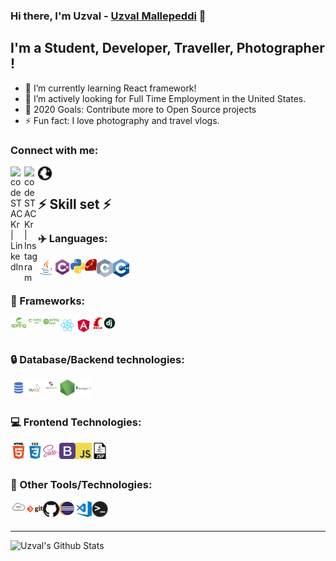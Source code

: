 ### Hi there, I'm Uzval - [Uzval Mallepeddi] 👋

## I'm a Student, Developer, Traveller, Photographer !
- 🔭 I’m currently learning React framework!
- 🎯 I’m actively looking for Full Time Employment in the United States. 
- 🥅 2020 Goals: Contribute more to Open Source projects
- ⚡ Fun fact: I love photography and travel vlogs.

### Connect with me:

[<img align="left" alt="codeSTACKr | LinkedIn" width="22px" src="https://cdn.jsdelivr.net/npm/simple-icons@v3/icons/linkedin.svg" target="_blank" />][linkedin]
[<img align="left" alt="codeSTACKr | Instagram" width="22px" src="https://cdn.jsdelivr.net/npm/simple-icons@v3/icons/instagram.svg" />][instagram]
[<img align="left" alt="codeSTACKr.com" width="22px" src="https://raw.githubusercontent.com/iconic/open-iconic/master/svg/globe.svg" />][website]

<br />

## ⚡ Skill set ⚡

### ✈️ Languages:

[<img align="left" alt="Java" width="26px" src="https://raw.githubusercontent.com/Uzval-Mallepeddi/MyFiles/master/java.png" />][java]
[<img align="left" alt="C#" width="26px" src="https://raw.githubusercontent.com/Uzval-Mallepeddi/MyFiles/master/csharp.png" />][c#]
[<img align="left" alt="Python" width="23px" src="https://raw.githubusercontent.com/Uzval-Mallepeddi/MyFiles/master/python.png" />][python]
[<img align="left" alt="Ruby" width="19px" src="https://raw.githubusercontent.com/github/explore/80688e429a7d4ef2fca1e82350fe8e3517d3494d/topics/ruby/ruby.png" />][ruby]
[<img align="left" alt="C" width="26px" src="https://raw.githubusercontent.com/Uzval-Mallepeddi/MyFiles/master/c.png" />][c]
[<img align="left" alt="C++" width="26px" src="https://raw.githubusercontent.com/Uzval-Mallepeddi/MyFiles/master/c++.png" />][c++]

<br />
<br />

### 🚀 Frameworks:

[<img align="left" alt="Spring" width="26px" src="https://raw.githubusercontent.com/Uzval-Mallepeddi/MyFiles/master/spring.png" />][spring]
[<img align="left" alt="Spring MVC" width="26px" src="https://raw.githubusercontent.com/Uzval-Mallepeddi/MyFiles/master/spring-mvc.png" />][spring mvc]
[<img align="left" alt="Spring Boot" width="26px" src="https://raw.githubusercontent.com/Uzval-Mallepeddi/MyFiles/master/spring-boot.png" />][springboot]
[<img align="left" alt="React" width="26px" src="https://raw.githubusercontent.com/github/explore/80688e429a7d4ef2fca1e82350fe8e3517d3494d/topics/react/react.png" />][react]
[<img align="left" alt="Angular" width="26px" src="https://raw.githubusercontent.com/github/explore/80688e429a7d4ef2fca1e82350fe8e3517d3494d/topics/angular/angular.png" />][angular]
[<img align="left" alt="Rails" width="19px" src="https://raw.githubusercontent.com/Uzval-Mallepeddi/MyFiles/master/rails_framework.png" />][rails]
[<img align="left" alt="Django" width="19px" src="https://raw.githubusercontent.com/Uzval-Mallepeddi/MyFiles/master/django.png" />][django]

<br />
<br />

### 🔒 Database/Backend technologies:

[<img align="left" alt="SQL" width="26px" src="https://raw.githubusercontent.com/github/explore/80688e429a7d4ef2fca1e82350fe8e3517d3494d/topics/sql/sql.png" />][sql]
[<img align="left" alt="MySQL" width="26px" src="https://raw.githubusercontent.com/github/explore/80688e429a7d4ef2fca1e82350fe8e3517d3494d/topics/mysql/mysql.png" />][mysql]
[<img align="left" alt="Hibernate" width="26px" src="https://raw.githubusercontent.com/Uzval-Mallepeddi/MyFiles/master/hibernate.png" />][hibernate]
[<img align="left" alt="Node.js" width="26px" src="https://raw.githubusercontent.com/github/explore/80688e429a7d4ef2fca1e82350fe8e3517d3494d/topics/nodejs/nodejs.png" />][nodejs]
[<img align="left" alt="MongoDB" width="26px" src="https://raw.githubusercontent.com/github/explore/80688e429a7d4ef2fca1e82350fe8e3517d3494d/topics/mongodb/mongodb.png" />][mongodb]

<br />
<br />

### 💻  Frontend Technologies:

[<img align="left" alt="HTML5" width="26px" src="https://raw.githubusercontent.com/github/explore/80688e429a7d4ef2fca1e82350fe8e3517d3494d/topics/html/html.png" />][html5]
[<img align="left" alt="CSS3" width="26px" src="https://raw.githubusercontent.com/github/explore/80688e429a7d4ef2fca1e82350fe8e3517d3494d/topics/css/css.png" />][css3]
[<img align="left" alt="Sass" width="26px" src="https://raw.githubusercontent.com/github/explore/80688e429a7d4ef2fca1e82350fe8e3517d3494d/topics/sass/sass.png" />][sass]
[<img align="left" alt="Bootstrap" width="26px" src="https://raw.githubusercontent.com/github/explore/80688e429a7d4ef2fca1e82350fe8e3517d3494d/topics/bootstrap/bootstrap.png" />][bootstrap]
[<img align="left" alt="JavaScript" width="26px" src="https://raw.githubusercontent.com/github/explore/80688e429a7d4ef2fca1e82350fe8e3517d3494d/topics/javascript/javascript.png" />][js]
[<img align="left" alt="JSP" width="26px" src="https://raw.githubusercontent.com/Uzval-Mallepeddi/MyFiles/master/jsp.png" />][java]

<br />
<br />

### 🔧  Other Tools/Technologies:

[<img align="left" alt="AWS" width="26px" src="https://raw.githubusercontent.com/Uzval-Mallepeddi/MyFiles/master/aws.png" />][aws]
[<img align="left" alt="Git" width="26px" src="https://raw.githubusercontent.com/github/explore/80688e429a7d4ef2fca1e82350fe8e3517d3494d/topics/git/git.png" />][git]
[<img align="left" alt="GitHub" width="26px" src="https://raw.githubusercontent.com/github/explore/78df643247d429f6cc873026c0622819ad797942/topics/github/github.png" />][github]
[<img align="left" alt="Eclipse" width="26px" src="https://raw.githubusercontent.com/Uzval-Mallepeddi/MyFiles/master/eclipse.png" />][eclipse]
[<img align="left" alt="Visual Studio Code" width="26px" src="https://raw.githubusercontent.com/github/explore/80688e429a7d4ef2fca1e82350fe8e3517d3494d/topics/visual-studio-code/visual-studio-code.png" />][vscode]
[<img align="left" alt="Terminal" width="26px" src="https://raw.githubusercontent.com/github/explore/80688e429a7d4ef2fca1e82350fe8e3517d3494d/topics/terminal/terminal.png" />][terminal]

<br />
<br />

---

<img align="left" alt="Uzval's Github Stats" src="https://github-readme-stats.vercel.app/api?username=Uzval-Mallepeddi&show_icons=true&hide_border=true" />

[Uzval Mallepeddi]: http://uzvalmallepeddi.pythonanywhere.com/
[website]: http://uzvalmallepeddi.pythonanywhere.com/
[linkedin]: https://www.linkedin.com/in/uzval-mallepeddi/
[instagram]: https://www.instagram.com/uzval_chowdary
[html5]: https://en.wikipedia.org/wiki/HTML5
[css3]: https://en.wikipedia.org/wiki/Cascading_Style_Sheets
[sass]: https://sass-lang.com/
[bootstrap]: https://getbootstrap.com/
[js]: http://www.ecmascript.org/
[java]: https://www.oracle.com/java/
[c]: https://en.wikipedia.org/wiki/C_(programming_language)
[c#]: https://docs.microsoft.com/en-us/dotnet/csharp/
[c++]: https://en.wikipedia.org/wiki/C%2B%2B
[python]: https://www.python.org/
[ruby]: https://www.ruby-lang.org/en/
[spring]: https://spring.io/
[spring mvc]: https://spring.io/guides/gs/serving-web-content/
[springboot]: https://spring.io/guides/gs/spring-boot/
[rails]: https://rubyonrails.org/
[django]: https://www.djangoproject.com/
[angular]: https://angular.io/
[react]: https://reactjs.org/
[sql]: https://www.iso.org/standard/63555.html
[mysql]: https://www.mysql.com/
[hibernate]: https://hibernate.org/
[nodejs]: https://nodejs.org/en/
[mongodb]: https://www.mongodb.com/
[jsp]: https://projects.eclipse.org/projects/ee4j.jsp
[eclipse]: https://www.eclipse.org/
[vscode]: https://code.visualstudio.com/
[git]: https://git-scm.com/
[github]: https://github.com/
[terminal]: https://en.wikipedia.org/wiki/Linux_console
[aws]: http://aws.amazon.com/

